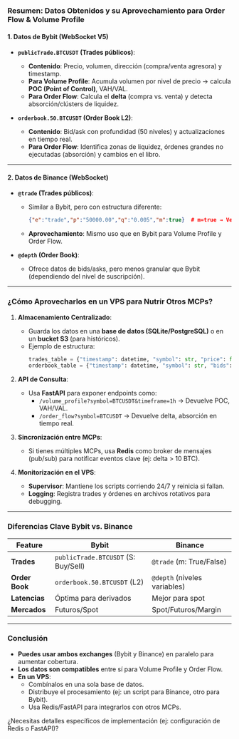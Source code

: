 ### **Resumen: Datos Obtenidos y su Aprovechamiento para Order Flow & Volume Profile**  

#### **1. Datos de Bybit (WebSocket V5)**  
- **`publicTrade.BTCUSDT` (Trades públicos)**:  
  - **Contenido**: Precio, volumen, dirección (compra/venta agresora) y timestamp.  
  - **Para Volume Profile**: Acumula volumen por nivel de precio → calcula **POC (Point of Control)**, VAH/VAL.  
  - **Para Order Flow**: Calcula el **delta** (compra vs. venta) y detecta absorción/clústers de liquidez.  

- **`orderbook.50.BTCUSDT` (Order Book L2)**:  
  - **Contenido**: Bid/ask con profundidad (50 niveles) y actualizaciones en tiempo real.  
  - **Para Order Flow**: Identifica zonas de liquidez, órdenes grandes no ejecutadas (absorción) y cambios en el libro.  

---

#### **2. Datos de Binance (WebSocket)**  
- **`@trade` (Trades públicos)**:  
  - Similar a Bybit, pero con estructura diferente:  
    ```json
    {"e":"trade","p":"50000.00","q":"0.005","m":true}  # m=true → Vendedor agresor
    ```  
  - **Aprovechamiento**: Mismo uso que en Bybit para Volume Profile y Order Flow.  

- **`@depth` (Order Book)**:  
  - Ofrece datos de bids/asks, pero menos granular que Bybit (dependiendo del nivel de suscripción).  

---

### **¿Cómo Aprovecharlos en un VPS para Nutrir Otros MCPs?**  
1. **Almacenamiento Centralizado**:  
   - Guarda los datos en una **base de datos (SQLite/PostgreSQL)** o en un **bucket S3** (para históricos).  
   - Ejemplo de estructura:  
     ```python
     trades_table = {"timestamp": datetime, "symbol": str, "price": float, "volume": float, "side": str}  
     orderbook_table = {"timestamp": datetime, "symbol": str, "bids": json, "asks": json}  
     ```  

2. **API de Consulta**:  
   - Usa **FastAPI** para exponer endpoints como:  
     - `/volume_profile?symbol=BTCUSDT&timeframe=1h` → Devuelve POC, VAH/VAL.  
     - `/order_flow?symbol=BTCUSDT` → Devuelve delta, absorción en tiempo real.  

3. **Sincronización entre MCPs**:  
   - Si tienes múltiples MCPs, usa **Redis** como broker de mensajes (pub/sub) para notificar eventos clave (ej: delta > 10 BTC).  

4. **Monitorización en el VPS**:  
   - **Supervisor**: Mantiene los scripts corriendo 24/7 y reinicia si fallan.  
   - **Logging**: Registra trades y órdenes en archivos rotativos para debugging.  

---

### **Diferencias Clave Bybit vs. Binance**  
| **Feature**          | **Bybit**                          | **Binance**                        |  
|----------------------|------------------------------------|------------------------------------|  
| **Trades**           | `publicTrade.BTCUSDT` (S: Buy/Sell)| `@trade` (m: True/False)           |  
| **Order Book**       | `orderbook.50.BTCUSDT` (L2)       | `@depth` (niveles variables)       |  
| **Latencias**        | Óptima para derivados             | Mejor para spot                    |  
| **Mercados**         | Futuros/Spot                      | Spot/Futuros/Margin                |  

---

### **Conclusión**  
- **Puedes usar ambos exchanges** (Bybit y Binance) en paralelo para aumentar cobertura.  
- **Los datos son compatibles** entre sí para Volume Profile y Order Flow.  
- **En un VPS**:  
  - Combínalos en una sola base de datos.  
  - Distribuye el procesamiento (ej: un script para Binance, otro para Bybit).  
  - Usa Redis/FastAPI para integrarlos con otros MCPs.  

¿Necesitas detalles específicos de implementación (ej: configuración de Redis o FastAPI)?